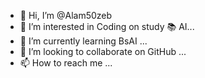 - 👋 Hi, I’m @Alam50zeb
- 👀 I’m interested in Coding on study 📚 AI...
- 🌱 I’m currently learning BsAI ...
- 💞️ I’m looking to collaborate on GitHub  ...
- 📫 How to reach me ...

<!---
Alam50zeb/Alam50zeb is a ✨ special ✨ repository because its `README.md` (this file) appears on your GitHub profile.
You can click the Preview link to take a look at your changes.
--->
